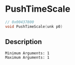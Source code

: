 # PushTimeScale
```c
// 0x00437800
void PushTimeScale(unk p0)
```
## Description
```
Minimum Arguments: 1
Maximum Arguments: 1
```
